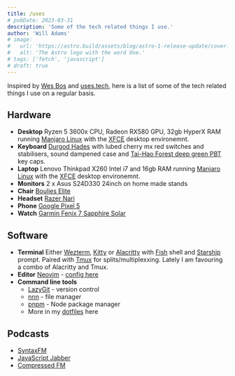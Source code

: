 ```yaml
---
title: /uses
# pubDate: 2023-03-31
description: 'Some of the tech related things I use.'
author: 'Will Adams'
# image:
#   url: 'https://astro.build/assets/blog/astro-1-release-update/cover.jpeg'
#   alt: 'The Astro logo with the word One.'
# tags: ['fetch', 'javascript']
# draft: true
---
```


Inspired by [Wes Bos](https://wesbos.com/) and [uses.tech](https://uses.tech/), here is a list of some of the tech related things I use on a regular basis.

## Hardware

- **Desktop** Ryzen 5 3600x CPU, Radeon RX580 GPU, 32gb HyperX RAM running [Manjaro Linux](https://manjaro.org/) with the [XFCE](https://www.xfce.org/) desktop environemnt.
- **Keyboard** [Durgod Hades](https://www.amazon.co.uk/Durgod-Hades-Mechanical-Gaming-Keyboard/dp/B08GZZYJ5W?th=1) with lubed cherry mx red switches and stabilisers, sound dampened case and [Tai-Hao Forest deep green PBT](https://mechkeyboards.co.uk/tai-hao-pbt-backlit-double-shot-forest-deep-green-140-keycap-set-1412-p.asp) key caps.
- **Laptop** Lenovo Thinkpad X260 Intel i7 and 16gb RAM running [Manjaro Linux](https://manjaro.org/) with the [XFCE](https://www.xfce.org/) desktop environemnt.
- **Monitors** 2 x Asus S24D330 24inch on home made stands
- **Chair** [Boulies Elite](https://boulies.co.uk/products/elite-series)
- **Headset** [Razer Nari](https://www.razer.com/ap-en/gaming-headsets/razer-nari)
- **Phone** [Google Pixel 5](https://www.gsmarena.com/google_pixel_5-10386.php)
- **Watch** [Garmin Fenix 7 Sapphire Solar](https://www.garmin.com/en-GB/p/735520)

## Software

- **Terminal** Either [Wezterm](https://wezfurlong.org/wezterm/), [Kitty](https://sw.kovidgoyal.net/kitty/) or [Alacritty](https://alacritty.org/) with [Fish](https://fishshell.com/) shell and [Starship](https://starship.rs/) prompt. Paired with [Tmux](https://github.com/tmux/tmux) for splits/multiplexxing. Lately I am favouring a combo of Alacritty and Tmux.
- **Editor** [Neovim](https://neovim.io/) - [config here](https://github.com/bushblade/nvim)
- **Command line tools**
  - [LazyGit](https://github.com/jesseduffield/lazygit) - version control
  - [nnn](https://github.com/jarun/nnn) - file manager
  - [pnpm](https://pnpm.io/) - Node package manager
  - More in my [dotfiles](https://github.com/bushblade/dotfiles) here

## Podcasts

- [SyntaxFM](https://syntax.fm/)
- [JavaScript Jabber](https://topenddevs.com/podcasts/javascript-jabber)
- [Compressed FM](https://www.compressed.fm/)
